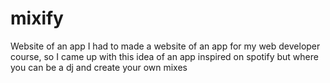 # mixify
Website of an app
I had to made a website of an app for my web developer course,
so I came up with this idea of an app inspired on spotify but where you can be a dj and create your own mixes
